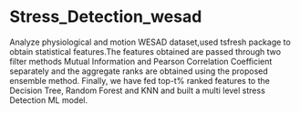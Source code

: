 # Stress_Detection_wesad
Analyze physiological and motion WESAD dataset,used tsfresh package to obtain statistical features.The features obtained are passed through two filter methods
Mutual Information and Pearson Correlation Coefficient separately and the aggregate ranks are obtained using the proposed ensemble method. Finally, we have 
fed top-t% ranked features to the Decision Tree, Random Forest and KNN and built a multi level stress Detection ML model.
